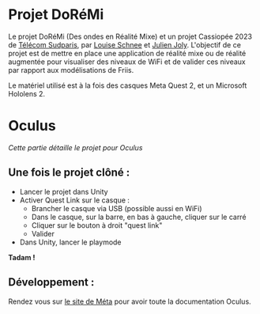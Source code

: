 # Projet DoRéMi

Le projet DoRéMi (Des ondes en Réalité Mixe) et un projet Cassiopée 2023 de [Télécom Sudparis](https://www.telecom-sudparis.eu/), par
[Louise Schnee](https://github.com/Sherlousch) et [Julien Joly](https://github.com/Occalepsus).
L'objectif de ce projet est de mettre en place une application de réalité mixe ou de réalité augmentée pour visualiser des niveaux de WiFi et de valider ces niveaux par rapport aux modélisations de Friis.

Le matériel utilisé est à la fois des casques Meta Quest 2, et un Microsoft Hololens 2.

# Oculus

_Cette partie détaille le projet pour Oculus_

## Une fois le projet clôné :

- Lancer le projet dans Unity
- Activer Quest Link sur le casque :
  - Brancher le casque via USB (possible aussi en WiFi)
  - Dans le casque, sur la barre, en bas à gauche, cliquer sur le carré
  - Cliquer sur le bouton à droit "quest link"
  - Valider
- Dans Unity, lancer le playmode

**Tadam !**

## Développement :

Rendez vous sur [le site de Méta](https://developer.oculus.com/documentation/unity) pour avoir toute la documentation Oculus.

